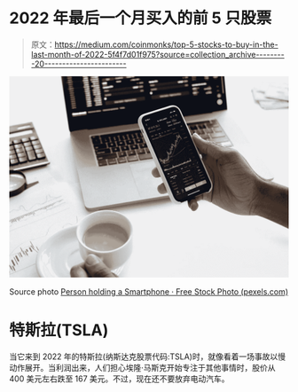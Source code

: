 # 2022 年最后一个月买入的前 5 只股票

> 原文：<https://medium.com/coinmonks/top-5-stocks-to-buy-in-the-last-month-of-2022-5f4f7d01f975?source=collection_archive---------20----------------------->

![](img/c91267064227e174bc2c7c43507e1389.png)

Source photo [Person holding a Smartphone · Free Stock Photo (pexels.com)](https://www.pexels.com/photo/person-holding-a-smartphone-6801874/)

# 特斯拉(TSLA)

当它来到 2022 年的特斯拉(纳斯达克股票代码:TSLA)时，就像看着一场事故以慢动作展开。当利润出来，人们担心埃隆·马斯克开始专注于其他事情时，股价从 400 美元左右跌至 167 美元。不过，现在还不要放弃电动汽车。